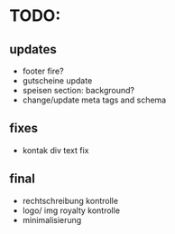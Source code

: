 # TODO:

## updates

- footer fire?
- gutscheine update
- speisen section: background?
- change/update meta tags and schema

## fixes

- kontak div text fix

## final

- rechtschreibung kontrolle
- logo/ img royalty kontrolle
- minimalisierung
